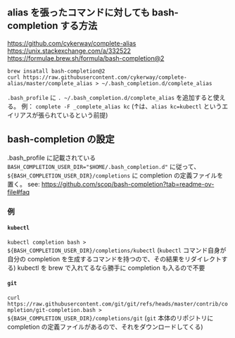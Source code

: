 ## alias を張ったコマンドに対しても bash-completion する方法

https://github.com/cykerway/complete-alias
https://unix.stackexchange.com/a/332522
https://formulae.brew.sh/formula/bash-completion@2

```
brew insatall bash-completion@2
curl https://raw.githubusercontent.com/cykerway/complete-alias/master/complete_alias > ~/.bash_completion.d/complete_alias
```

`.bash_profile` に `. ~/.bash_completion.d/complete_alias` を追加すると使える。
例： `complete -F _complete_alias kc`
(↑は、`alias kc=kubectl` というエイリアスが張られているという前提)

## bash-completion の設定
.bash_profile に記載されている `BASH_COMPLETION_USER_DIR="$HOME/.bash_completion.d"` に従って、
`${BASH_COMPLETION_USER_DIR}/completions` に completion の定義ファイルを置く。
see: https://github.com/scop/bash-completion?tab=readme-ov-file#faq

### 例
#### `kubectl`
`kubectl completion bash > ${BASH_COMPLETION_USER_DIR}/completions/kubectl`
(`kubectl` コマンド自身が自分の completion を生成するコマンドを持つので、その結果をリダイレクトする)
kubectl を brew で入れてるなら勝手に completion も入るので不要

#### `git`
`curl https://raw.githubusercontent.com/git/git/refs/heads/master/contrib/completion/git-completion.bash > ${BASH_COMPLETION_USER_DIR}/completions/git`
(`git` 本体のリポジトリに completion の定義ファイルがあるので、それをダウンロードしてくる)
